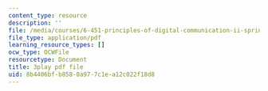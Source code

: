 ```yaml
---
content_type: resource
description: ''
file: /media/courses/6-451-principles-of-digital-communication-ii-spring-2005/8b4406bfb8580a977c1ea12c022f18d8_DNoNTre2Cf4.pdf
file_type: application/pdf
learning_resource_types: []
ocw_type: OCWFile
resourcetype: Document
title: 3play pdf file
uid: 8b4406bf-b858-0a97-7c1e-a12c022f18d8
---
```

